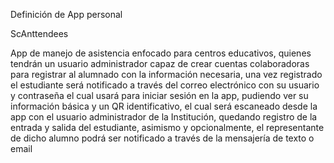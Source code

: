 Definición de App personal

ScAnttendees 


App de manejo de asistencia enfocado para centros educativos, quienes tendrán un usuario administrador capaz de crear cuentas colaboradoras para registrar al alumnado con la información necesaria, una vez registrado el estudiante será notificado a través del correo electrónico con su usuario y contraseña el cual usará para iniciar sesión en la app, pudiendo ver su información básica y un QR identificativo, el cual será escaneado desde la app con el usuario administrador de la Institución, quedando registro de la entrada y salida del estudiante, asimismo y opcionalmente, el representante de dicho alumno podrá ser notificado a través de la mensajería de texto o email
